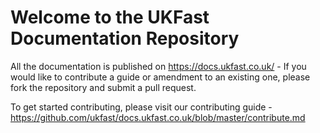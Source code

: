 # Welcome to the UKFast Documentation Repository

All the documentation is published on https://docs.ukfast.co.uk/ - 
If you would like to contribute a guide or amendment to an existing one, please fork the repository and submit a pull request.

To get started contributing, please visit our contributing guide - https://github.com/ukfast/docs.ukfast.co.uk/blob/master/contribute.md

